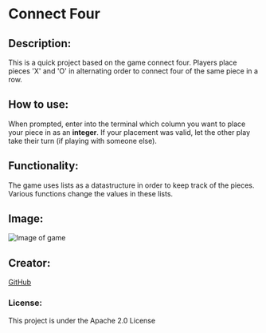 # Connect Four

## Description:
This is a quick project based on the game connect four. Players place pieces 'X' and 'O'
in alternating order to connect four of the same piece in a row.

## How to use:
When prompted, enter into the terminal which column you want to place your piece in as an **integer**.
If your placement was valid, let the other play take their turn (if playing with someone else).

## Functionality:
The game uses lists as a datastructure in order to keep track of the pieces. Various functions
change the values in these lists.

## Image:
![Image of game](https://i.gyazo.com/659a968673f9455122fb89f0672c42f1.png)


## Creator:
[GitHub](https://github.com/shiahalan)

### License:
This project is under the Apache 2.0 License
